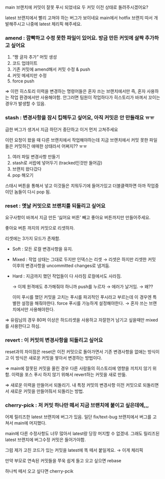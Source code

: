 main 브랜치에 커밋이 잘못 푸시 되었네요 두 커밋 이전 상태로 돌려주시겠어요?

latest 브랜치에서 빨리 고쳐야 하는 버그가 보이네요 main에서 hotfix 브랜치 따서 개발해주시고 나중에 latest 체리픽 해주세요.

### amend : 깜빡하고 수정 못한 파일이 있어요. 방금 만든 커밋에 살짝 추가하고 싶어요

1. “짱 글자 추가” 머밋 생성
2. 코드 업데이트
3. 기존 커밋에 amend해서 커밋 수정 & push
4. 커밋 메세지만 수정
5. force push

⇒ 이런 히스토리 이력을 변경하는 명령어들은 혼자 쓰는 브랜치에서만 즉, 혼자 사용하는 작업 환경에서만 사용해야함. 안그러면 팀원이 작업하다가 히스토리가 바껴서 꼬이는 경우가 발생할 수 있음.

### stash : 변경사항을 잠시 킵해두고 싶어요, 아직 커밋은 안 만들래요 ㅠㅠ

급한 버그가 생겨서 지금 하던거 중단하고 이거 먼저 고쳐주세요

이런 요청이 왔을 때 다른 브랜치에서 작업해야하는데 지금 브랜치에서 커밋 못한 파일들은 커밋하긴 애매한 상태라서 어쩌지?? ㅠㅠ

1. 여러 파일 변경사항 만들기
2. stash로 서랍에 넣어두기 (tracked인것만 들어감)
3. 브랜치 왔다갔다
4. pop 해오기

스태시 버튼을 통해서 넣고 이것들은 치워두기에 들어가있고 더블클랙하면 아까 작업중이던 놈들이 다시 pop 됨.

### reset : 옛날 커밋으로 브랜치를 되돌리고 싶어요

요구사항이 바껴서 지금 만든 ‘싫어요 버튼’ 빼고 좋아요 버튼까지만 만들어주세요.

좋아요 버튼 까지의 커밋으로 리셋하자.

리셋에는 3가지 모드가 존재함.

- Soft : 모든 로컬 변경사항을 유지.
- Mixed : 작업 상태는 그대로 두지만 인덱스는 리셋 → 리셋은 하지만 리셋한 커밋 이후의 변경사항을 uncommitted changes로 냄겨둠.
- Hard : 지금까지 했던 작업들이 다 사라짐 로컬에서도 사라짐.
    
    → 이제 원격에도 추가해줘야 하니까 push를 누르자 → 에러가 날거임. → 왜??
    
    이미 푸시를 했던 커밋을 고치는 푸시를 파괴적인 푸시라고 부르는데 이 경우엔 특별한 설정을 해줘야한다. force 푸시를 가능하게 설정해야한다. → 혼자 쓰는 브랜치에서만 사용해야한다.
    

⇒ 유림님의 경우 80퍼 이상은 하드리셋을 사용하고 자잘한거 남기고 싶을때만 mixed를 사용한다고 하심.

### revert : 이 커밋의 변경사항을 되돌리고 싶어요

reset과의 차이점은 reset은 이전 커밋으로 돌아가면서 기존 변경사항을 없애는 방식이고 이 방식은 새로운 커밋을 쌓아서 변경하는 방법이다.

⇒ main에 잘못된 커밋을 올린 경우 다른 사람들의 히스토리에 영향을 끼치지 않기 위함. 이력을 포스 푸시 하지 않기 위해서 revert하는 커밋을 새로 만듦.

⇒ 새로운 이력을 만들어서 되돌리기. 내 특정 커밋의 변경사항 이전 커밋으로 되돌리면서 새로운 커밋을 만들어줘서 되돌리는 방법.

### cherry-pick : 저 커밋 하나만 떼서 지금 브랜치에 붙이고 싶은데에,,,

어제 릴리즈한 latest 브랜치에 버그가 있음. 일단 fix/text-bug 브랜치에서 버그를 고쳐서 main에 머지했다. 

main에 다른 수정사항도 너무 많아서 latest랑 당장 머지할 수 없겠네. 그래도 릴리즈된 latest 브랜치에 버그수정 커밋은 들어가야함.

그럼 제가 고친 코드가 있는 커밋을 latest에 똑 떼서 붙일게요. → 이게 체리픽

만약 부모로 연속된 커밋들을 쭈욱 쉽게 들고 오고 싶으면 rebase

하나씩 떼서 오고 싶다면 cherry-pcik
